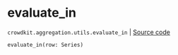 # evaluate_in
`crowdkit.aggregation.utils.evaluate_in` | [Source code](https://github.com/Toloka/crowd-kit/blob/v1.0.0/crowdkit/aggregation/utils.py#L28)

```python
evaluate_in(row: Series)
```

